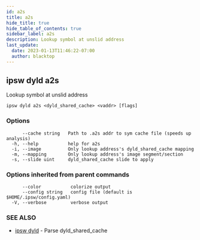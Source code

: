 ```yaml
---
id: a2s
title: a2s
hide_title: true
hide_table_of_contents: true
sidebar_label: a2s
description: Lookup symbol at unslid address
last_update:
  date: 2023-01-13T11:46:22-07:00
  author: blacktop
---
```

## ipsw dyld a2s

Lookup symbol at unslid address

```
ipsw dyld a2s <dyld_shared_cache> <vaddr> [flags]
```

### Options

```
      --cache string   Path to .a2s addr to sym cache file (speeds up analysis)
  -h, --help           help for a2s
  -i, --image          Only lookup address's dyld_shared_cache mapping
  -m, --mapping        Only lookup address's image segment/section
  -s, --slide uint     dyld_shared_cache slide to apply
```

### Options inherited from parent commands

```
      --color           colorize output
      --config string   config file (default is $HOME/.ipsw/config.yaml)
  -V, --verbose         verbose output
```

### SEE ALSO

* [ipsw dyld](/docs/cli/ipsw/dyld)	 - Parse dyld_shared_cache


